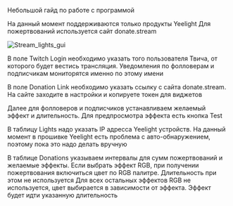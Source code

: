 Небольшой гайд по работе с программой

На данный момент поддерживаются только продукты Yeelight
Для пожертвований используется сайт donate.stream

![Stream_lights_gui](https://user-images.githubusercontent.com/87726295/178304510-3d7acf69-bfe6-4db0-a2c9-ebed607b5a34.png)

В поле Twitch Login необходимо указать того пользователя Твича, от которого будет вестись трансляция.
Уведомления по фолловерам и подписчикам мониторятся именно по этому имени

В поле Donation Link необходимо указать ссылку с сайта donate.stream. На сайте заходите в настройки и копируете токен для виджетов

Далее для фолловеров и подписчиков устанавливаем желаемый эффект и длительность. Для предпросмотра эффекта есть кнопка Test

В таблицу Lights надо указать IP адресса Yeelight устройств. На данный момент в прошивке Yeelight есть проблема с авто-обнаружением, поэтому пока
это надо делать вручную

В таблице Donations указываем интервалы для сумм пожертвований и желаемые эффекты.
Если выбрать эффект RGB, при получении пожертвования включиться цвет по RGB палитре. Длительность при этом не используется
Для всех остальных эффектов RGB не используется, цвет выбирается в зависимости от эффекта. Эффект будет идти указанную длительность
